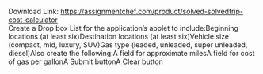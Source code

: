 Download Link: https://assignmentchef.com/product/solved-solvedtrip-cost-calculator
<br>
Create a Drop box List for the application’s applet to include:Beginning locations (at least six)Destination locations (at least six)Vehicle size (compact, mid, luxury, SUV)Gas type (leaded, unleaded, super unleaded, diesel)Also create the following:A field for approximate milesA field for cost of gas per gallonA Submit buttonA Clear button